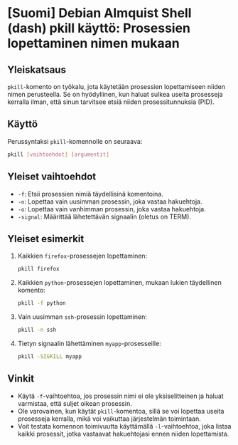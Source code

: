 # [Suomi] Debian Almquist Shell (dash) pkill käyttö: Prosessien lopettaminen nimen mukaan

## Yleiskatsaus
`pkill`-komento on työkalu, jota käytetään prosessien lopettamiseen niiden nimen perusteella. Se on hyödyllinen, kun haluat sulkea useita prosesseja kerralla ilman, että sinun tarvitsee etsiä niiden prosessitunnuksia (PID).

## Käyttö
Perussyntaksi `pkill`-komennolle on seuraava:

```bash
pkill [vaihtoehdot] [argumentit]
```

## Yleiset vaihtoehdot
- `-f`: Etsii prosessien nimiä täydellisinä komentoina.
- `-n`: Lopettaa vain uusimman prosessin, joka vastaa hakuehtoja.
- `-o`: Lopettaa vain vanhimman prosessin, joka vastaa hakuehtoja.
- `-signal`: Määrittää lähetettävän signaalin (oletus on TERM).

## Yleiset esimerkit
1. Kaikkien `firefox`-prosessejen lopettaminen:
   ```bash
   pkill firefox
   ```

2. Kaikkien `python`-prosessejen lopettaminen, mukaan lukien täydellinen komento:
   ```bash
   pkill -f python
   ```

3. Vain uusimman `ssh`-prosessin lopettaminen:
   ```bash
   pkill -n ssh
   ```

4. Tietyn signaalin lähettäminen `myapp`-prosesseille:
   ```bash
   pkill -SIGKILL myapp
   ```

## Vinkit
- Käytä `-f`-vaihtoehtoa, jos prosessin nimi ei ole yksiselitteinen ja haluat varmistaa, että suljet oikean prosessin.
- Ole varovainen, kun käytät `pkill`-komentoa, sillä se voi lopettaa useita prosesseja kerralla, mikä voi vaikuttaa järjestelmän toimintaan.
- Voit testata komennon toimivuutta käyttämällä `-l`-vaihtoehtoa, joka listaa kaikki prosessit, jotka vastaavat hakuehtojasi ennen niiden lopettamista.